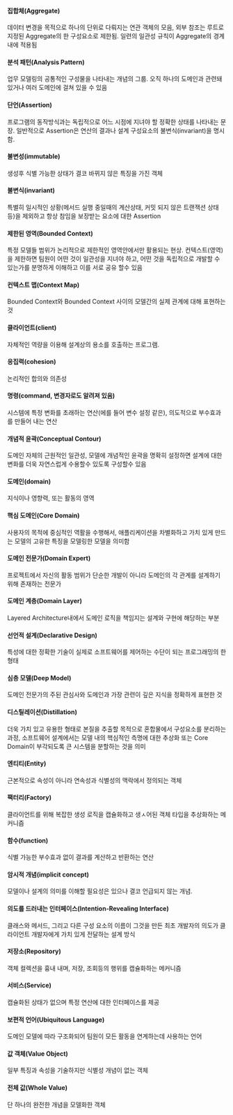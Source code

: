 #### 집합체(Aggregate)
데이터 변경을 목적으로 하나의 단위로 다뤄지는 연관 객체의 모음,
외부 참조는 루트로 지정된 Aggregate의 한 구성요소로 제한됨.
일련의 일관성 규칙이 Aggregate의 경계 내에 적용됨

#### 분석 패턴(Analysis Pattern)
업무 모델링의 공통적인 구성물을 나타내는 개념의 그룹.
오직 하나의 도메인과 관련돼 있거나 여러 도메인에 걸쳐 있을 수 있음

#### 단언(Assertion)
프로그램의 동작방식과는 독립적으로 어느 시점에 지녀야 할 정확한 상태를 나타내는 문장.
일반적으로 Assertion은 연산의 결과나 설계 구성요소의 불변식(invariant)을 명시함.

#### 불변성(immutable)
생성후 식별 가능한 상태가 결코 바뀌지 않은 특징을 가진 객체

#### 불변식(invariant)
특별히 일시적인 상황(메서드 실행 중일때의 계산상태, 커밋 되지 않은 트랜잭션 상태 등)을 제외하고 항상 참임을 보장받는 요소에 대한 Assertion

#### 제한된 영역(Bounded Context)
특정 모델들 범위가 논리적으로 제한적인 영역안에서만 활용되는 현상.
컨텍스트(영역)을 제한하면 팀원이 어떤 것이 일관성을 지녀야 하고,
어떤 것을 독립적으로 개발할 수 있는가를 분명하게 이해하고 이를 서로 공유 할수 있음

#### 컨텍스트 맵(Context Map)
Bounded Context와 Bounded Context 사이의 모델간의 실제 관계에 대해 표현하는 것

#### 클라이언트(client)
자체적인 역량을 이용해 설계상의 용소를 호출하는 프로그램.

#### 응집력(cohesion)
논리적인 합의와 의존성

#### 명령(command, 변경자로도 알려져 있음)
시스템에 특정 변화를 초래하는 연산(에를 들어 변수 설정 같은), 의도적으로 부수효과를 만들어 내는 연산

#### 개념적 윤곽(Conceptual Contour)
도메인 자체의 근원적인 일관성, 모델에 개념적인 윤곽을 명확히 설정하면 설계에 대한 변화를 더욱 자연스럽게 수용할수 있도록 구성할수 있음

#### 도메인(domain)
지식이나 영향력, 또는 활동의 영역

#### 핵심 도메인(Core Domain)
사용자의 목적에 중심적인 역활을 수행해서, 애플리케이션을 차별화하고 가치 있게 만드는 모델의 고유한 특징을 모델링한 모델을 의미함

#### 도메인 전문가(Domain Expert)
프로젝트에서 자신의 활동 범위가 단순한 개발이 아니라 도메인의 각 관계를 설계하기 위해 존재하는 전문가

#### 도메인 계층(Domain Layer)
Layered Architecture내에서 도메인 로직을 책임지는 설계와 구현에 해당하는 부분

#### 선언적 설계(Declarative Design)
특성에 대한 정확한 기술이 실제로 소프트웨어를 제어하는 수단이 되는 프로그래밍의 한 형태

#### 심층 모델(Deep Model)
도메인 전문가의 주된 관심사와 도메인과 가장 관련이 깊은 지식을 정확하게 표현한 것

#### 디스틸레이션(Distillation)
더욱 가치 있고 유용한 형태로 본질을 추출할 목적으로 혼합물에서 구성요소를 분리하는 과정,
소프트웨어 설계에서는 모델 내의 핵심적인 측명에 대한 추상화 또는 Core Domain이 부각되도록 큰 시스템을 분할하는 것을 의미

#### 엔티티(Entity)
근본적으로 속성이 아니라 연속성과 식별성의 맥락에서 정의되는 객체

#### 팩터리(Factory)
클라이언트를 위해 복잡한 생성 로직을 캡슐화하고 생ㅅ어된 객체 타입을 추상화하는 메커니즘

#### 함수(function)
식별 가능한 부수효과 없이 결과를 계산하고 반환하는 연산

#### 암시적 개념(implicit concept)
모델이나 설계의 의미를 이해할 필요성은 있으나 결코 언급되지 않는 개념.

#### 의도를 드러내는 인터페이스(Intention-Revealing Interface)
클래스와 메서드, 그리고 다른 구성 요소의 이름이 그것을 만든 최초 개발자의 의도가 클라이언트 개발자에게 가치 있게 전달하는 설계 방식

#### 저장소(Repository)
객체 컬렉션을 흉내 내며, 저장, 조회등의 행위를 캡슐화하는 메커니즘

#### 서비스(Service)
캡슐화된 상태가 없으며 특정 연산에 대한 인터페이스를 제공

#### 보편적 언어(Ubiquitous Language)
도메인 모델에 따라 구조화되어 팀원이 모든 활동을 연계하는데 사용하는 언어

#### 값 객체(Value Object)
일부 특징과 속성을 기술하지만 식별성 개념이 없는 객체

#### 전체 값(Whole Value)
단 하나의 완전한 개념을 모델화한 객체
